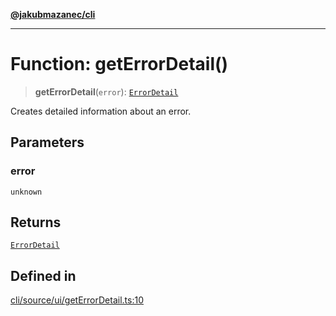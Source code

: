 [**@jakubmazanec/cli**](../README.md)

---

# Function: getErrorDetail()

> **getErrorDetail**(`error`): [`ErrorDetail`](../type-aliases/ErrorDetail.md)

Creates detailed information about an error.

## Parameters

### error

`unknown`

## Returns

[`ErrorDetail`](../type-aliases/ErrorDetail.md)

## Defined in

[cli/source/ui/getErrorDetail.ts:10](https://github.com/jakubmazanec/tools/blob/0633c96618f3c6692ade528aee0f27ac091468a5/packages/cli/source/ui/getErrorDetail.ts#L10)
